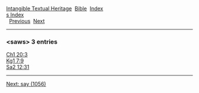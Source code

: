 [Intangible Textual Heritage](../../index)  [Bible](../index) 
[Index](index)   
[s Index](_s_)  
  [Previous](c09829)  [Next](c09831) 

------------------------------------------------------------------------

### &lt;saws&gt; 3 entries

[Ch1 20:3](../kjv/ch1020.htm#003)  
[Kg1 7:9](../kjv/kg1007.htm#009)  
[Sa2 12:31](../kjv/sa2012.htm#031)  

------------------------------------------------------------------------

[Next: say (1056)](c09831)
